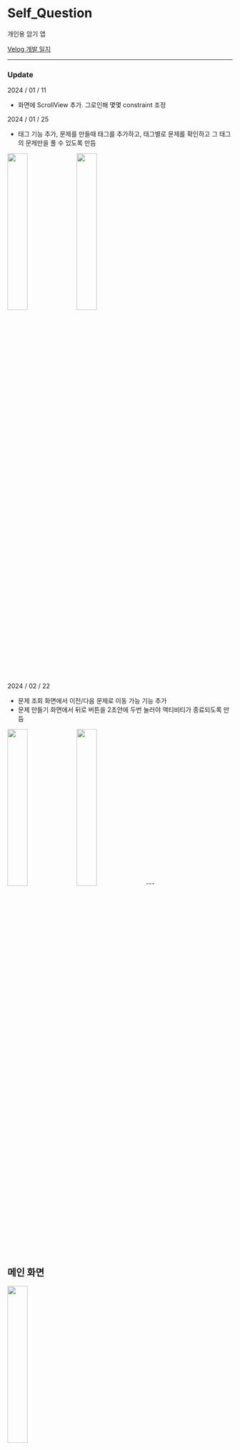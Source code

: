 # Self_Question

개인용 암기 앱

<a href='https://velog.io/@e414/%ED%94%84%EB%A1%9C%EC%A0%9D%ED%8A%B8-%EC%9E%90%EB%AC%B8%EC%9E%90%EB%8B%B5-%EC%95%B1-%EC%95%84%EC%9D%B4%EB%94%94%EC%96%B4'>Velog 개발 일지</a>

---

### Update

2024 / 01 / 11
- 화면에 ScrollView 추가. 그로인해 몇몇 constraint 조정

2024 / 01 / 25
- 태그 기능 추가, 문제를 만들때 태그를 추가하고, 태그별로 문제를 확인하고 그 태그의 문제만을 풀 수 있도록 만듬
<img src = "https://github.com/Caution-Sun/Self_Question/assets/60997821/26b02f56-69d7-4f08-8279-5f43235725e3" width = "30%" height = "30%">
<img src = "https://github.com/Caution-Sun/Self_Question/assets/60997821/0f9eafdc-5342-485a-b929-7f6f8c6179a6" width = "30%" height = "30%">

2024 / 02 / 22
- 문제 조회 화면에서 이전/다음 문제로 이동 가능 기능 추가
- 문제 만들기 화면에서 뒤로 버튼을 2초안에 두번 눌러야 액티비티가 종료되도록 만듬
<img src = "https://github.com/Caution-Sun/Self_Question/assets/60997821/23078452-ae44-475e-b530-29b0a3dbd35b" width = "30%" height = "30%">
<img src = "https://github.com/Caution-Sun/Self_Question/assets/60997821/9223fedb-f8e9-4b6a-a30b-745258293696" width = "30%" height = "30%">
---

## 메인 화면

<img src = "https://github.com/Caution-Sun/Self_Question/assets/60997821/bb65d835-61aa-4234-9449-65f41bc486ae" width = "30%" height = "30%">

문제 만들기, 문제 목록 조회, 문제 풀기의 기능.

---

## 문제 만들기

<img src = "https://github.com/Caution-Sun/Self_Question/assets/60997821/bb6ef342-8494-41a6-adc6-70df62251429" width = "30%" height = "30%">

문제의 제목, 내용, 정답을 입력 받아 저장.

---

## 문제 목록

<img src = "https://github.com/Caution-Sun/Self_Question/assets/60997821/139cb2ed-f1cd-47c8-b4bc-1c96c71347b4" width = "30%" height = "30%">

문제들의 제목을 보여줌. 각 문제들을 클릭해 상세 화면으로 넘어감.

---

## 문제 조회, 수정, 삭제

<img src = "https://github.com/Caution-Sun/Self_Question/assets/60997821/8b84baa4-d552-48ea-800f-7299829a20be" width = "30%" height = "30%">

저장한 문제 내용을 조회 가능. 문제의 수정과 삭제 가능.

---

## 문제 풀기


<img src = "https://github.com/Caution-Sun/Self_Question/assets/60997821/e2857de5-fd1c-43c4-b2ec-7d1a0104f242" width = "30%" height = "30%">
<img src = "https://github.com/Caution-Sun/Self_Question/assets/60997821/107ca899-6740-4623-bf60-bf2c1c188821" width = "30%" height = "30%">
<img src = "https://github.com/Caution-Sun/Self_Question/assets/60997821/a9616548-1ec1-47da-bbe6-812c397ac260" width = "30%" height = "30%">

문제 목록 화면에서 각 문제를을 클릭해 문제 풀이 화면으로 넘어감.
문제 풀이 화면에선 정답 확인 버튼을 눌러 정답을 확인 가능하고, 이전/다음 문제로 이동 가능.
